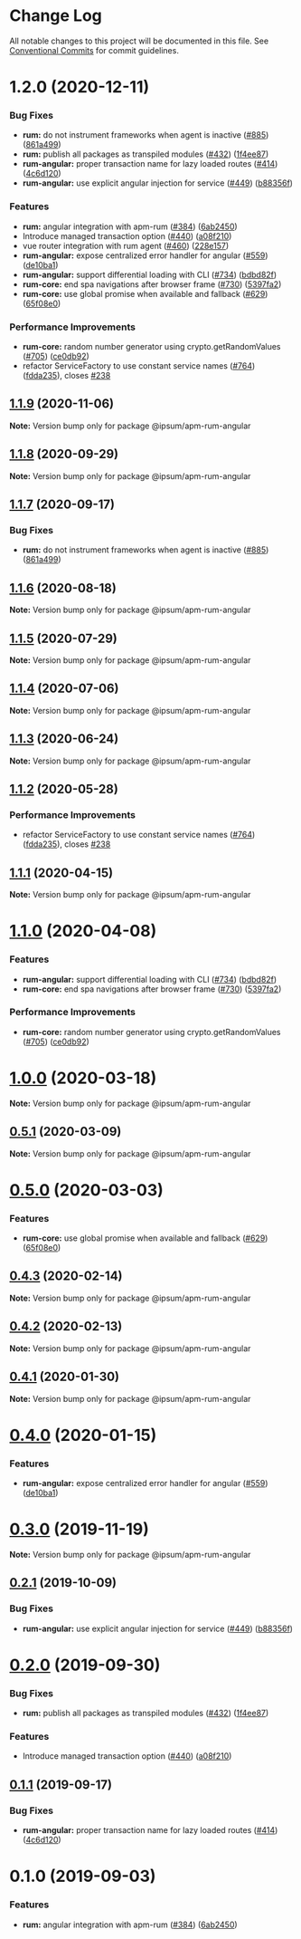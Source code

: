 # Change Log

All notable changes to this project will be documented in this file.
See [Conventional Commits](https://conventionalcommits.org) for commit guidelines.

# 1.2.0 (2020-12-11)


### Bug Fixes

* **rum:** do not instrument frameworks when agent is inactive ([#885](https://github.com/elastic/apm-agent-rum-js/issues/885)) ([861a499](https://github.com/elastic/apm-agent-rum-js/commit/861a499b0fa6f524e590a2e8368e8e1a2bbac684))
* **rum:** publish all packages as transpiled modules ([#432](https://github.com/elastic/apm-agent-rum-js/issues/432)) ([1f4ee87](https://github.com/elastic/apm-agent-rum-js/commit/1f4ee873429e678f39d23076bead1e6399c49525))
* **rum-angular:** proper transaction name for lazy loaded routes ([#414](https://github.com/elastic/apm-agent-rum-js/issues/414)) ([4c6d120](https://github.com/elastic/apm-agent-rum-js/commit/4c6d120afa49c77dcdb3fa0da5719fe55be270f9))
* **rum-angular:** use explicit angular injection for service ([#449](https://github.com/elastic/apm-agent-rum-js/issues/449)) ([b88356f](https://github.com/elastic/apm-agent-rum-js/commit/b88356fe80dafdb19b6636f06c0205e6b34b5fe4))


### Features

* **rum:** angular integration with apm-rum ([#384](https://github.com/elastic/apm-agent-rum-js/issues/384)) ([6ab2450](https://github.com/elastic/apm-agent-rum-js/commit/6ab245087db8b3cf0c24688f3115ebf7459356b4))
* Introduce managed transaction option ([#440](https://github.com/elastic/apm-agent-rum-js/issues/440)) ([a08f210](https://github.com/elastic/apm-agent-rum-js/commit/a08f21093735abf578be1de46f03beb89368ef88))
* vue router integration with rum agent ([#460](https://github.com/elastic/apm-agent-rum-js/issues/460)) ([228e157](https://github.com/elastic/apm-agent-rum-js/commit/228e157851f4df7448f8bfcdd4b4b57129707992))
* **rum-angular:** expose centralized error handler for angular ([#559](https://github.com/elastic/apm-agent-rum-js/issues/559)) ([de10ba1](https://github.com/elastic/apm-agent-rum-js/commit/de10ba121901aa9b181713f8d761a5cb165d6fa6))
* **rum-angular:** support differential loading with CLI ([#734](https://github.com/elastic/apm-agent-rum-js/issues/734)) ([bdbd82f](https://github.com/elastic/apm-agent-rum-js/commit/bdbd82f36759a5fc1d3e6ae3fea1e77e4a3d58de))
* **rum-core:** end spa navigations after browser frame ([#730](https://github.com/elastic/apm-agent-rum-js/issues/730)) ([5397fa2](https://github.com/elastic/apm-agent-rum-js/commit/5397fa22eb88c080f7a6d07ef5b89dfefc572fb3))
* **rum-core:** use global promise when available and fallback ([#629](https://github.com/elastic/apm-agent-rum-js/issues/629)) ([65f08e0](https://github.com/elastic/apm-agent-rum-js/commit/65f08e06d2819a5ba76f476d9a4bc1dfd7fe788b))


### Performance Improvements

* **rum-core:** random number generator using crypto.getRandomValues ([#705](https://github.com/elastic/apm-agent-rum-js/issues/705)) ([ce0db92](https://github.com/elastic/apm-agent-rum-js/commit/ce0db92d1ba057def0c81595340de4e9e59c4872))
* refactor ServiceFactory to use constant service names ([#764](https://github.com/elastic/apm-agent-rum-js/issues/764)) ([fdda235](https://github.com/elastic/apm-agent-rum-js/commit/fdda23555b418166727d85f143e84a16079d83e6)), closes [#238](https://github.com/elastic/apm-agent-rum-js/issues/238)





## [1.1.9](https://github.com/elastic/apm-agent-rum-js/compare/@ipsum/apm-rum-angular@1.1.8...@ipsum/apm-rum-angular@1.1.9) (2020-11-06)

**Note:** Version bump only for package @ipsum/apm-rum-angular





## [1.1.8](https://github.com/elastic/apm-agent-rum-js/compare/@ipsum/apm-rum-angular@1.1.7...@ipsum/apm-rum-angular@1.1.8) (2020-09-29)

**Note:** Version bump only for package @ipsum/apm-rum-angular





## [1.1.7](https://github.com/elastic/apm-agent-rum-js/compare/@ipsum/apm-rum-angular@1.1.6...@ipsum/apm-rum-angular@1.1.7) (2020-09-17)


### Bug Fixes

* **rum:** do not instrument frameworks when agent is inactive ([#885](https://github.com/elastic/apm-agent-rum-js/issues/885)) ([861a499](https://github.com/elastic/apm-agent-rum-js/commit/861a499b0fa6f524e590a2e8368e8e1a2bbac684))





## [1.1.6](https://github.com/elastic/apm-agent-rum-js/compare/@ipsum/apm-rum-angular@1.1.5...@ipsum/apm-rum-angular@1.1.6) (2020-08-18)

**Note:** Version bump only for package @ipsum/apm-rum-angular





## [1.1.5](https://github.com/elastic/apm-agent-rum-js/compare/@ipsum/apm-rum-angular@1.1.4...@ipsum/apm-rum-angular@1.1.5) (2020-07-29)

**Note:** Version bump only for package @ipsum/apm-rum-angular





## [1.1.4](https://github.com/elastic/apm-agent-rum-js/compare/@ipsum/apm-rum-angular@1.1.3...@ipsum/apm-rum-angular@1.1.4) (2020-07-06)

**Note:** Version bump only for package @ipsum/apm-rum-angular





## [1.1.3](https://github.com/elastic/apm-agent-rum-js/compare/@ipsum/apm-rum-angular@1.1.2...@ipsum/apm-rum-angular@1.1.3) (2020-06-24)

**Note:** Version bump only for package @ipsum/apm-rum-angular





## [1.1.2](https://github.com/elastic/apm-agent-rum-js/compare/@ipsum/apm-rum-angular@1.1.1...@ipsum/apm-rum-angular@1.1.2) (2020-05-28)


### Performance Improvements

* refactor ServiceFactory to use constant service names ([#764](https://github.com/elastic/apm-agent-rum-js/issues/764)) ([fdda235](https://github.com/elastic/apm-agent-rum-js/commit/fdda23555b418166727d85f143e84a16079d83e6)), closes [#238](https://github.com/elastic/apm-agent-rum-js/issues/238)





## [1.1.1](https://github.com/elastic/apm-agent-rum-js/compare/@ipsum/apm-rum-angular@1.1.0...@ipsum/apm-rum-angular@1.1.1) (2020-04-15)

**Note:** Version bump only for package @ipsum/apm-rum-angular





# [1.1.0](https://github.com/elastic/apm-agent-rum-js/compare/@ipsum/apm-rum-angular@1.0.0...@ipsum/apm-rum-angular@1.1.0) (2020-04-08)


### Features

* **rum-angular:** support differential loading with CLI ([#734](https://github.com/elastic/apm-agent-rum-js/issues/734)) ([bdbd82f](https://github.com/elastic/apm-agent-rum-js/commit/bdbd82f36759a5fc1d3e6ae3fea1e77e4a3d58de))
* **rum-core:** end spa navigations after browser frame ([#730](https://github.com/elastic/apm-agent-rum-js/issues/730)) ([5397fa2](https://github.com/elastic/apm-agent-rum-js/commit/5397fa22eb88c080f7a6d07ef5b89dfefc572fb3))


### Performance Improvements

* **rum-core:** random number generator using crypto.getRandomValues ([#705](https://github.com/elastic/apm-agent-rum-js/issues/705)) ([ce0db92](https://github.com/elastic/apm-agent-rum-js/commit/ce0db92d1ba057def0c81595340de4e9e59c4872))





# [1.0.0](https://github.com/elastic/apm-agent-rum-js/compare/@ipsum/apm-rum-angular@0.5.1...@ipsum/apm-rum-angular@1.0.0) (2020-03-18)

**Note:** Version bump only for package @ipsum/apm-rum-angular





## [0.5.1](https://github.com/elastic/apm-agent-rum-js/compare/@ipsum/apm-rum-angular@0.5.0...@ipsum/apm-rum-angular@0.5.1) (2020-03-09)

**Note:** Version bump only for package @ipsum/apm-rum-angular





# [0.5.0](https://github.com/elastic/apm-agent-rum-js/compare/@ipsum/apm-rum-angular@0.4.3...@ipsum/apm-rum-angular@0.5.0) (2020-03-03)


### Features

* **rum-core:** use global promise when available and fallback ([#629](https://github.com/elastic/apm-agent-rum-js/issues/629)) ([65f08e0](https://github.com/elastic/apm-agent-rum-js/commit/65f08e06d2819a5ba76f476d9a4bc1dfd7fe788b))





## [0.4.3](https://github.com/elastic/apm-agent-rum-js/compare/@ipsum/apm-rum-angular@0.4.2...@ipsum/apm-rum-angular@0.4.3) (2020-02-14)

**Note:** Version bump only for package @ipsum/apm-rum-angular





## [0.4.2](https://github.com/elastic/apm-agent-rum-js/compare/@ipsum/apm-rum-angular@0.4.1...@ipsum/apm-rum-angular@0.4.2) (2020-02-13)

**Note:** Version bump only for package @ipsum/apm-rum-angular





## [0.4.1](https://github.com/elastic/apm-agent-rum-js/compare/@ipsum/apm-rum-angular@0.4.0...@ipsum/apm-rum-angular@0.4.1) (2020-01-30)

**Note:** Version bump only for package @ipsum/apm-rum-angular





# [0.4.0](https://github.com/elastic/apm-agent-rum-js/compare/@ipsum/apm-rum-angular@0.3.0...@ipsum/apm-rum-angular@0.4.0) (2020-01-15)


### Features

* **rum-angular:** expose centralized error handler for angular ([#559](https://github.com/elastic/apm-agent-rum-js/issues/559)) ([de10ba1](https://github.com/elastic/apm-agent-rum-js/commit/de10ba121901aa9b181713f8d761a5cb165d6fa6))





# [0.3.0](https://github.com/elastic/apm-agent-rum-js/compare/@ipsum/apm-rum-angular@0.2.1...@ipsum/apm-rum-angular@0.3.0) (2019-11-19)

**Note:** Version bump only for package @ipsum/apm-rum-angular





## [0.2.1](https://github.com/elastic/apm-agent-rum-js/compare/@ipsum/apm-rum-angular@0.2.0...@ipsum/apm-rum-angular@0.2.1) (2019-10-09)


### Bug Fixes

* **rum-angular:** use explicit angular injection for service ([#449](https://github.com/elastic/apm-agent-rum-js/issues/449)) ([b88356f](https://github.com/elastic/apm-agent-rum-js/commit/b88356f))





# [0.2.0](https://github.com/elastic/apm-agent-rum-js/compare/@ipsum/apm-rum-angular@0.1.1...@ipsum/apm-rum-angular@0.2.0) (2019-09-30)


### Bug Fixes

* **rum:** publish all packages as transpiled modules ([#432](https://github.com/elastic/apm-agent-rum-js/issues/432)) ([1f4ee87](https://github.com/elastic/apm-agent-rum-js/commit/1f4ee87))


### Features

* Introduce managed transaction option ([#440](https://github.com/elastic/apm-agent-rum-js/issues/440)) ([a08f210](https://github.com/elastic/apm-agent-rum-js/commit/a08f210))





## [0.1.1](https://github.com/elastic/apm-agent-rum-js/compare/@ipsum/apm-rum-angular@0.1.0...@ipsum/apm-rum-angular@0.1.1) (2019-09-17)


### Bug Fixes

* **rum-angular:** proper transaction name for lazy loaded routes ([#414](https://github.com/elastic/apm-agent-rum-js/issues/414)) ([4c6d120](https://github.com/elastic/apm-agent-rum-js/commit/4c6d120))





# 0.1.0 (2019-09-03)


### Features

* **rum:** angular integration with apm-rum ([#384](https://github.com/elastic/apm-agent-rum-js/issues/384)) ([6ab2450](https://github.com/elastic/apm-agent-rum-js/commit/6ab2450))
